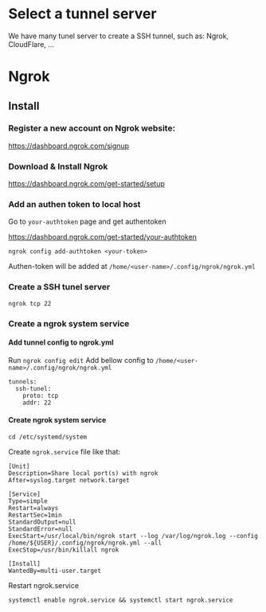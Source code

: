 # Select a tunnel server
We have many tunel server to create a SSH tunnel, such as: Ngrok, CloudFlare, ...

# Ngrok
## Install
### Register a new account on Ngrok website:
https://dashboard.ngrok.com/signup

### Download & Install Ngrok
https://dashboard.ngrok.com/get-started/setup

### Add an authen token to local host
Go to `your-authtoken` page and get authentoken 

https://dashboard.ngrok.com/get-started/your-authtoken

`ngrok config add-authtoken <your-token>`

Authen-token will be added at `/home/<user-name>/.config/ngrok/ngrok.yml`
### Create a SSH tunel server
`ngrok tcp 22`

### Create a ngrok system service
#### Add tunnel config to ngrok.yml

Run `ngrok config edit`
Add bellow config to `/home/<user-name>/.config/ngrok/ngrok.yml`

```
tunnels:
  ssh-tunel:
    proto: tcp
    addr: 22
```

#### Create ngrok system service 
`cd /etc/systemd/system`

Create `ngrok.service` file like that:
```
[Unit]
Description=Share local port(s) with ngrok
After=syslog.target network.target

[Service]
Type=simple
Restart=always
RestartSec=1min
StandardOutput=null
StandardError=null
ExecStart=/usr/local/bin/ngrok start --log /var/log/ngrok.log --config /home/${USER}/.config/ngrok/ngrok.yml --all
ExecStop=/usr/bin/killall ngrok

[Install]
WantedBy=multi-user.target
```

Restart ngrok.service

`systemctl enable ngrok.service && systemctl start ngrok.service`
